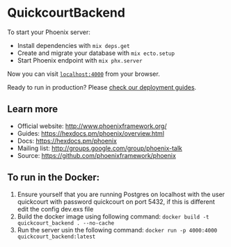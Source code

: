 # QuickcourtBackend

To start your Phoenix server:

  * Install dependencies with `mix deps.get`
  * Create and migrate your database with `mix ecto.setup`
  * Start Phoenix endpoint with `mix phx.server`

Now you can visit [`localhost:4000`](http://localhost:4000) from your browser.

Ready to run in production? Please [check our deployment guides](https://hexdocs.pm/phoenix/deployment.html).

## Learn more

  * Official website: http://www.phoenixframework.org/
  * Guides: https://hexdocs.pm/phoenix/overview.html
  * Docs: https://hexdocs.pm/phoenix
  * Mailing list: http://groups.google.com/group/phoenix-talk
  * Source: https://github.com/phoenixframework/phoenix


## To run in the Docker:
1. Ensure yourself that you are running Postgres on localhost with the user quickcourt with password quickcourt on port 5432, if this is different edit the config dev.exs file
2. Build the docker image using following command: `docker build -t quickcourt_backend . --no-cache`
3. Run the server usin the following command: `docker run -p 4000:4000 quickcourt_backend:latest`
